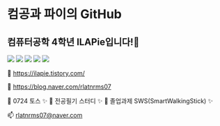 # 컴공과 파이의 GitHub
## 컴퓨터공학 4학년 ILAPie입니다!👋
<img src="https://img.shields.io/badge/Android Studio-3DDC84?style=flat-square&logo=AndroidStudio&logoColor=white"/> <img src="https://img.shields.io/badge/GitHub-181717?style=flat-square&logo=GitHub&logoColor=white"/> <img src="https://img.shields.io/badge/C++-00599C?style=flat-square&logo=C%2B%2B&logoColor=white"/> <img src="https://img.shields.io/badge/Python-3776AB?style=flat-square&logo=Python&logoColor=white"/> <img src="https://img.shields.io/badge/tistory-000000?style=flat-square&logo=&logoColor=white"/> 

🔭 https://ilapie.tistory.com/

🔭 https://blog.naver.com/rlatnrms07


🌱 0724 토스 ✨
🌱 전공필기 스터디 ✨
🌱 졸업과제 SWS(SmartWalkingStick) ✨

📫 rlatnrms07@naver.com

<!--
**ILAPie/ILAPie** is a ✨ _special_ ✨ repository because its `README.md` (this file) appears on your GitHub profile.

Here are some ideas to get you started:

- 🔭 I’m currently working on ...
- 🌱 I’m currently learning ...
- 👯 I’m looking to collaborate on ...
- 🤔 I’m looking for help with ...
- 💬 Ask me about ...
- 📫 How to reach me: ...
- 😄 Pronouns: ...
- ⚡ Fun fact: ...
-->
